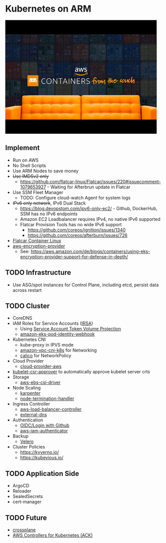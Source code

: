 # Kubernetes on ARM

![](./docs/img.png)

## Implement

* Run on AWS
* No Shell Scripts
* Use ARM Nodes to save money
* ~~Use IMDSv2 only~~
  * https://github.com/flatcar-linux/Flatcar/issues/220#issuecomment-1079653927 - Waiting for Afterbrun update in Flatcar
* Use SSM Fleet Manager
  * TODO: Configure cloud-watch Agent for system logs
* ~~IPv6 only network~~, IPv6 Dual Stack
  * https://blog.devopstom.com/ipv6-only-ec2/ - Github, DockerHub, SSM has no IPv6 endpoints
  * Amazon EC2 Loadbalancer requires IPv4, no native IPv6 supported
  * Flatcar Provision Tools has no wide IPv6 support
    * https://github.com/coreos/ignition/issues/1340
    * https://github.com/coreos/afterburn/issues/726
* [Flatcar Container Linux](https://www.flatcar.org/)
* [aws-encryption-provider](https://github.com/kubernetes-sigs/aws-encryption-provider)
  * See: https://aws.amazon.com/de/blogs/containers/using-eks-encryption-provider-support-for-defense-in-depth/

## TODO Infrastructure

* Use ASG/spot instances for Control Plane, including etcd, persist data across restart

## TODO Cluster

* CoreDNS
* IAM Roles for Service Accounts ([IRSA](https://docs.aws.amazon.com/eks/latest/userguide/iam-roles-for-service-accounts.html))
  * Using [Service Account Token Volume Projection](https://kubernetes.io/docs/tasks/configure-pod-container/configure-service-account/#service-account-token-volume-projection)
  * [amazon-eks-pod-identity-webhook](https://github.com/aws/amazon-eks-pod-identity-webhook)
* Kubernetes CNI
  * kube-proxy in IPVS mode
  * [amazon-vpc-cni-k8s](https://github.com/aws/amazon-vpc-cni-k8s) for Networking
  * [calico](https://projectcalico.docs.tigera.io/getting-started/kubernetes/self-managed-public-cloud/aws#amazon-vpc-cni-plugin) for NetworkPolicy
* Cloud Provider
  * [cloud-provider-aws](https://github.com/kubernetes/cloud-provider-aws)
* [kubelet-csr-approver](https://github.com/postfinance/kubelet-csr-approver) to automatically approve kubelet server crts
* Storage
  * [aws-ebs-csi-driver](https://github.com/kubernetes-sigs/aws-ebs-csi-driver)
* Node Scaling
  * [karpenter](https://karpenter.sh/)
  * [node-termination-handler](https://github.com/aws/aws-node-termination-handler)
* Ingress Controller
  * [aws-load-balancer-controller](https://github.com/kubernetes-sigs/aws-load-balancer-controller)
  * [external-dns](https://github.com/kubernetes-sigs/external-dns)
* Authentication
  * [OIDC/Login with Github](https://kubernetes.io/docs/reference/access-authn-authz/authentication/#openid-connect-tokens)
  * [aws-iam-authenticator](https://github.com/kubernetes-sigs/aws-iam-authenticator)
* Backup
  * [Velero](https://velero.io/)
* Cluster Policies
  * https://kyverno.io/
  * https://kubevious.io/

## TODO Application Side

* ArgoCD
* Reloader
* SealedSecrets
* cert-manager

## TODO Future

* [crossplane](https://crossplane.io/)
* [AWS Controllers for Kubernetes (ACK)](https://github.com/aws-controllers-k8s/community)
